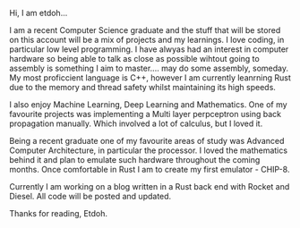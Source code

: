 Hi, I am etdoh...

I am a recent Computer Science graduate and the stuff that will be stored on this account will be a mix of projects and my learnings. 
I love coding, in particular low level programming. I have alwyas had an interest in computer hardware so being able to talk as close as possible wihtout going to assembly is something I aim to master.... may do some assembly, someday.
My most proficcient language is C++, however I am currently leanrning Rust due to the memory and thread safety whilst maintaining its high speeds. 

I also enjoy Machine Learning, Deep Learning and Mathematics. One of my favourite projects was implementing a Multi layer perpceptron using back propagation manually. Which involved a lot of calculus, but I loved it. 

Being a recent graduate one of my favourite areas of study was Advanced Computer Architecture, in particular the processor. I loved the mathematics behind it and plan to emulate such hardware throughout the coming months. 
Once comfortable in Rust I am to create my first emulator - CHIP-8.

Currently I am working on a blog written in a Rust back end with Rocket and Diesel. All code will be posted and updated.

Thanks for reading, Etdoh.
